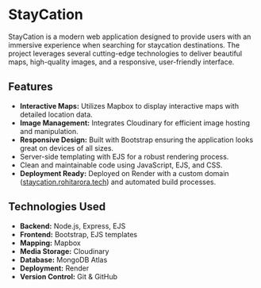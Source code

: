 # StayCation

StayCation is a modern web application designed to provide users with an immersive experience when searching for staycation destinations. The project leverages several cutting-edge technologies to deliver beautiful maps, high-quality images, and a responsive, user-friendly interface.

## Features

- **Interactive Maps:** Utilizes Mapbox to display interactive maps with detailed location data.
- **Image Management:** Integrates Cloudinary for efficient image hosting and manipulation.
- **Responsive Design:** Built with Bootstrap ensuring the application looks great on devices of all sizes.
- Server-side templating with EJS for a robust rendering process.
- Clean and maintainable code using JavaScript, EJS, and CSS.
- **Deployment Ready:** Deployed on Render with a custom domain ([staycation.rohitarora.tech](https://staycation.rohitarora.tech/)) and automated build processes.

## Technologies Used

- **Backend:** Node.js, Express, EJS
- **Frontend:** Bootstrap, EJS templates
- **Mapping:** Mapbox
- **Media Storage:** Cloudinary
- **Database:** MongoDB Atlas
- **Deployment:** Render
- **Version Control:** Git & GitHub
